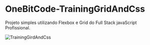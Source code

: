 # OneBitCode-TrainingGridAndCss
Projeto simples utilizando Flexbox e Grid do Full Stack javaScript Profissional.


![TrainingGirdAndCss](https://user-images.githubusercontent.com/65515537/157888924-573382fb-a27b-4ca7-b5ca-70aeea65fd7b.gif)
